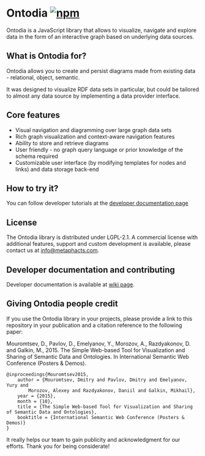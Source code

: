 # Ontodia [![npm](https://img.shields.io/npm/v/ontodia.svg)](https://www.npmjs.com/package/ontodia) #

Ontodia is a JavaScript library that allows to visualize, navigate and explore data in the form of an interactive graph based on underlying data sources.

## What is Ontodia for?

Ontodia allows you to create and persist diagrams made from existing data - relational, object, semantic.

It was designed to visualize RDF data sets in particular, but could be tailored to almost any data source by implementing a data provider interface.  

## Core features

- Visual navigation and diagramming over large graph data sets
- Rich graph visualization and context-aware navigation features 
- Ability to store and retrieve diagrams
- User friendly - no graph query language or prior knowledge of the schema required
- Customizable user interface (by modifying templates for nodes and links) and data storage back-end

## How to try it?

You can follow developer tutorials at the [developer documentation page](https://github.com/metaphacts/ontodia/wiki)

## License

The Ontodia library is distributed under LGPL-2.1. A commercial license with additional features, support and custom development is available, please contact us at [info@metaphacts.com](info@metaphacts.com).   


## Developer documentation and contributing

Developer documentation is available at [wiki page](https://github.com/metaphacts/ontodia/wiki).

## Giving Ontodia people credit

If you use the Ontodia library in your projects, please provide a link to this repository in your publication and a citation reference to the following paper: 

Mouromtsev, D., Pavlov, D., Emelyanov, Y., Morozov, A., Razdyakonov, D. and Galkin, M., 2015. The Simple Web-based Tool for Visualization and Sharing of Semantic Data and Ontologies. In International Semantic Web Conference (Posters & Demos).

```
@inproceedings{Mouromtsev2015,
    author = {Mouromtsev, Dmitry and Pavlov, Dmitry and Emelyanov, Yury and
        Morozov, Alexey and Razdyakonov, Daniil and Galkin, Mikhail},
    year = {2015},
    month = {10},
    title = {The Simple Web-based Tool for Visualization and Sharing of Semantic Data and Ontologies},
    booktitle = {International Semantic Web Conference (Posters & Demos)}
}
```

It really helps our team to gain publicity and acknowledgment for our efforts.
Thank you for being considerate!
